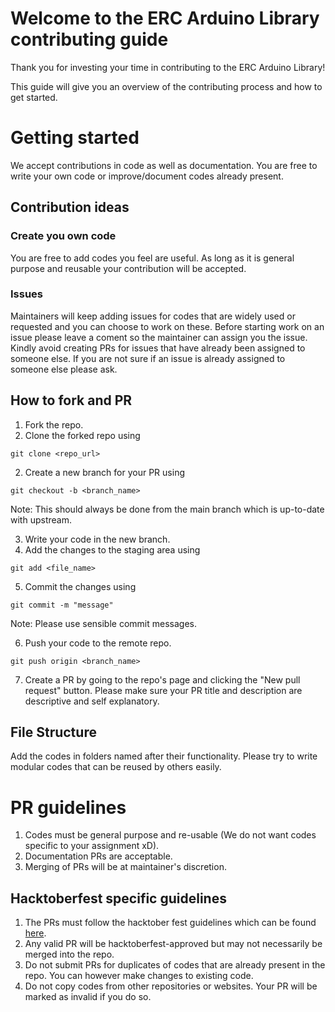 # Welcome to the ERC Arduino Library contributing guide

Thank you for investing your time in contributing to the ERC Arduino Library!

This guide will give you an overview of the contributing process and how to get started.

# Getting started

We accept contributions in code as well as documentation. You are free to write your own code or improve/document codes already present.


## Contribution ideas
### Create you own code
You are free to add codes you feel are useful. As long as it is general purpose and reusable your contribution will be accepted.

### Issues
Maintainers will keep adding issues for codes that are widely used or requested and you can choose to work on these. Before starting work on an issue please leave a coment so the maintainer can assign you the issue. Kindly avoid creating PRs for issues that have already been assigned to someone else. If you are not sure if an issue is already assigned to someone else please ask.

## How to fork and PR
1. Fork the repo.
2. Clone the forked repo using
```
git clone <repo_url>
```
2. Create a new branch for your PR using
```
git checkout -b <branch_name>
```
Note: This should always be done from the main branch which is up-to-date with upstream.

3. Write your code in the new branch.
4. Add the changes to the staging area using 
```
git add <file_name>
```
5. Commit the changes using
```
git commit -m "message"
```
Note: Please use sensible commit messages.

6. Push your code to the remote repo.
```
git push origin <branch_name>
```
7. Create a PR by going to the repo's page and clicking the "New pull request" button. Please make sure your PR title and description are descriptive and self explanatory.

## File Structure
Add the codes in folders named after their functionality. Please try to write modular codes that can be reused by others easily.

# PR guidelines
1. Codes must be general purpose and re-usable (We do not want codes specific to your assignment xD).
1. Documentation PRs are acceptable.
1. Merging of PRs will be at maintainer's discretion.

## Hacktoberfest specific guidelines
1. The PRs must follow the hacktober fest guidelines which can be found [here](https://hacktoberfest.digitalocean.com/resources/participation).
1. Any valid PR will be hacktoberfest-approved but may not necessarily be merged into the repo.
1. Do not submit PRs for duplicates of codes that are already present in the repo. You can however make changes to existing code.
1. Do not copy codes from other repositories or websites. Your PR will be marked as invalid if you do so.

